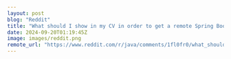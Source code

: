```yaml
---
layout: post
blog: "Reddit"
title: "What should I show in my CV in order to get a remote Spring Boot job?"
date: 2024-09-20T01:19:45Z
image: images/reddit.png
remote_url: "https://www.reddit.com/r/java/comments/1fl0fr0/what_should_i_show_in_my_cv_in_order_to_get_a/"
---
```

